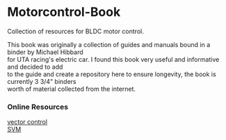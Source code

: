 # Motorcontrol-Book

Collection of resources for BLDC motor control.  

This book was originally a collection of guides and manuals bound in a binder by Michael Hibbard    
for UTA racing's electric car. I found this book very useful and informative and decided to add  
to the guide and create a repository here to ensure longevity, the book is currently 3 3/4" binders  
worth of material collected from the internet.


### Online Resources

[vector control](https://en.wikipedia.org/wiki/Vector_control_(motor))  
[SVM](https://www.switchcraft.org/learning/2017/3/15/space-vector-pwm-intro)
